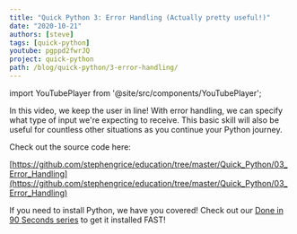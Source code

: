 ```yaml
---
title: "Quick Python 3: Error Handling (Actually pretty useful!)"
date: "2020-10-21"
authors: [steve]
tags: [quick-python]
youtube: pgppd2fwrJQ
project: quick-python
path: /blog/quick-python/3-error-handling/
---
```


import YouTubePlayer from '@site/src/components/YouTubePlayer';

<YouTubePlayer youtubeLink={frontmatter.youtube} />

In this video, we keep the user in line! With error handling, we can specify what type of input we're expecting to receive. This basic skill will also be useful for countless other situations as you continue your Python journey.

<!--truncate-->

Check out the source code here:

[https://github.com/stephengrice/education/tree/master/Quick_Python/03_Error_Handling](https://github.com/stephengrice/education/tree/master/Quick_Python/03_Error_Handling)

If you need to install Python, we have you covered! Check out our [Done in 90 Seconds series](/projects/lte-90-sec) to get it installed FAST!